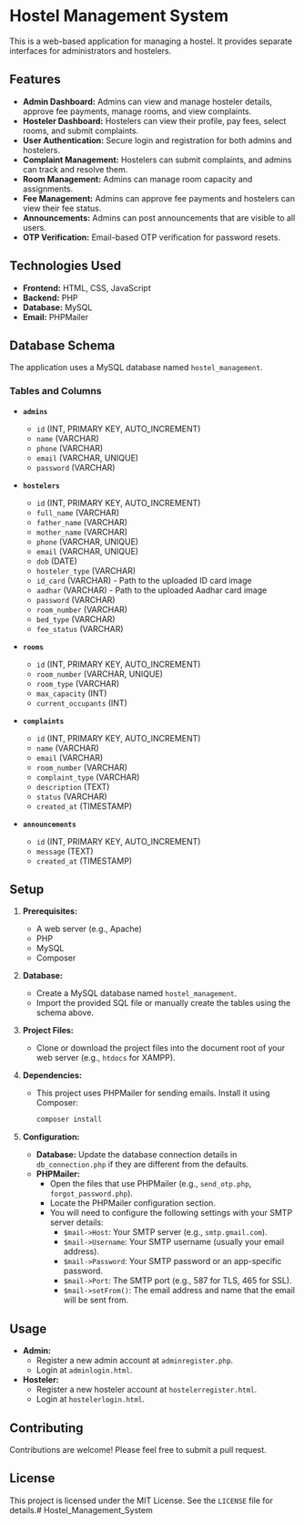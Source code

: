 # Hostel Management System

This is a web-based application for managing a hostel. It provides separate interfaces for administrators and hostelers.

## Features

*   **Admin Dashboard:** Admins can view and manage hosteler details, approve fee payments, manage rooms, and view complaints.
*   **Hosteler Dashboard:** Hostelers can view their profile, pay fees, select rooms, and submit complaints.
*   **User Authentication:** Secure login and registration for both admins and hostelers.
*   **Complaint Management:** Hostelers can submit complaints, and admins can track and resolve them.
*   **Room Management:** Admins can manage room capacity and assignments.
*   **Fee Management:** Admins can approve fee payments and hostelers can view their fee status.
*   **Announcements:** Admins can post announcements that are visible to all users.
*   **OTP Verification:** Email-based OTP verification for password resets.

## Technologies Used

*   **Frontend:** HTML, CSS, JavaScript
*   **Backend:** PHP
*   **Database:** MySQL
*   **Email:** PHPMailer

## Database Schema

The application uses a MySQL database named `hostel_management`.

### Tables and Columns

*   **`admins`**
    *   `id` (INT, PRIMARY KEY, AUTO_INCREMENT)
    *   `name` (VARCHAR)
    *   `phone` (VARCHAR)
    *   `email` (VARCHAR, UNIQUE)
    *   `password` (VARCHAR)

*   **`hostelers`**
    *   `id` (INT, PRIMARY KEY, AUTO_INCREMENT)
    *   `full_name` (VARCHAR)
    *   `father_name` (VARCHAR)
    *   `mother_name` (VARCHAR)
    *   `phone` (VARCHAR, UNIQUE)
    *   `email` (VARCHAR, UNIQUE)
    *   `dob` (DATE)
    *   `hosteler_type` (VARCHAR)
    *   `id_card` (VARCHAR) - Path to the uploaded ID card image
    *   `aadhar` (VARCHAR) - Path to the uploaded Aadhar card image
    *   `password` (VARCHAR)
    *   `room_number` (VARCHAR)
    *   `bed_type` (VARCHAR)
    *   `fee_status` (VARCHAR)

*   **`rooms`**
    *   `id` (INT, PRIMARY KEY, AUTO_INCREMENT)
    *   `room_number` (VARCHAR, UNIQUE)
    *   `room_type` (VARCHAR)
    *   `max_capacity` (INT)
    *   `current_occupants` (INT)

*   **`complaints`**
    *   `id` (INT, PRIMARY KEY, AUTO_INCREMENT)
    *   `name` (VARCHAR)
    *   `email` (VARCHAR)
    *   `room_number` (VARCHAR)
    *   `complaint_type` (VARCHAR)
    *   `description` (TEXT)
    *   `status` (VARCHAR)
    *   `created_at` (TIMESTAMP)

*   **`announcements`**
    *   `id` (INT, PRIMARY KEY, AUTO_INCREMENT)
    *   `message` (TEXT)
    *   `created_at` (TIMESTAMP)

## Setup

1.  **Prerequisites:**
    *   A web server (e.g., Apache)
    *   PHP
    *   MySQL
    *   Composer

2.  **Database:**
    *   Create a MySQL database named `hostel_management`.
    *   Import the provided SQL file or manually create the tables using the schema above.

3.  **Project Files:**
    *   Clone or download the project files into the document root of your web server (e.g., `htdocs` for XAMPP).

4.  **Dependencies:**
    *   This project uses PHPMailer for sending emails. Install it using Composer:
        ```bash
        composer install
        ```

5.  **Configuration:**
    *   **Database:** Update the database connection details in `db_connection.php` if they are different from the defaults.
    *   **PHPMailer:**
        *   Open the files that use PHPMailer (e.g., `send_otp.php`, `forgot_password.php`).
        *   Locate the PHPMailer configuration section.
        *   You will need to configure the following settings with your SMTP server details:
            *   `$mail->Host`: Your SMTP server (e.g., `smtp.gmail.com`).
            *   `$mail->Username`: Your SMTP username (usually your email address).
            *   `$mail->Password`: Your SMTP password or an app-specific password.
            *   `$mail->Port`: The SMTP port (e.g., 587 for TLS, 465 for SSL).
            *   `$mail->setFrom()`: The email address and name that the email will be sent from.

## Usage

*   **Admin:**
    *   Register a new admin account at `adminregister.php`.
    *   Login at `adminlogin.html`.
*   **Hosteler:**
    *   Register a new hosteler account at `hostelerregister.html`.
    *   Login at `hostelerlogin.html`.

## Contributing

Contributions are welcome! Please feel free to submit a pull request.

## License

This project is licensed under the MIT License. See the `LICENSE` file for details.# Hostel_Management_System
